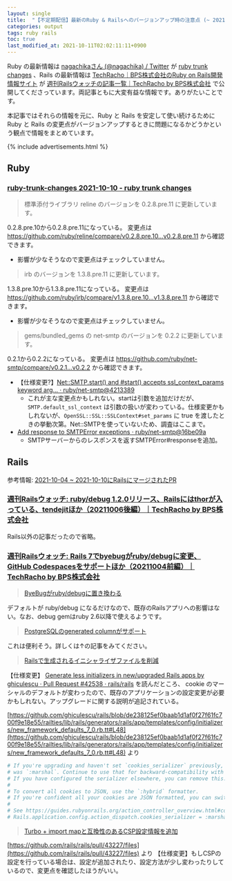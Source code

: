 ```yaml
---
layout: single
title:  "【不定期配信】最新のRuby & Railsへのバージョンアップ時の注意点 (~ 2021-10-10)"
categories: output
tags: ruby rails
toc: true
last_modified_at: 2021-10-11T02:02:11:11+0900
---
```

Ruby の最新情報は [nagachikaさん (@nagachika) / Twitter](https://twitter.com/nagachika) が [ruby trunk changes](https://ruby-trunk-changes.hatenablog.com/) 、Rails の最新情報は [TechRacho｜BPS株式会社のRuby on Rails開発情報サイト](https://techracho.bpsinc.jp/) が [週刊Railsウォッチの記事一覧｜TechRacho by BPS株式会社](https://techracho.bpsinc.jp/tag/%e9%80%b1%e5%88%8arails%e3%82%a6%e3%82%a9%e3%83%83%e3%83%81) で公開してくださっています。両記事ともに大変有益な情報です。ありがたいことです。

本記事ではそれらの情報を元に、Ruby と Rails を安定して使い続けるために Ruby と Rails の変更点がバージョンアップするときに問題になるかどうかという観点で情報をまとめています。

{% include advertisements.html %}

## Ruby

### [ruby-trunk-changes 2021-10-10 - ruby trunk changes](https://ruby-trunk-changes.hatenablog.com/entry/ruby_trunk_changes_20211010)

> 標準添付ライブラリ reline のバージョンを 0.2.8.pre.11 に更新しています。

0.2.8.pre.10から0.2.8.pre.11になっている。
変更点は https://github.com/ruby/reline/compare/v0.2.8.pre.10...v0.2.8.pre.11 から確認できます。

- 影響が少なそうなので変更点はチェックしていません。

> irb のバージョンを 1.3.8.pre.11 に更新しています。

1.3.8.pre.10から1.3.8.pre.11になっている。
変更点は https://github.com/ruby/irb/compare/v1.3.8.pre.10...v1.3.8.pre.11 から確認できます。

- 影響が少なそうなので変更点はチェックしていません。

> gems/bundled_gems の net-smtp のバージョンを 0.2.2 に更新しています。

0.2.1から0.2.2になっている。
変更点は https://github.com/ruby/net-smtp/compare/v0.2.1...v0.2.2 から確認できます。

- 【仕様変更?】[Net::SMTP.start() and #start() accepts ssl_context_params keyword arg… · ruby/net-smtp@4213389](https://github.com/ruby/net-smtp/commit/4213389c21868da5d81e636303dcaf6f29bf2eae?branch=4213389c21868da5d81e636303dcaf6f29bf2eae&diff=unified)
  - これが主な変更点かもしれない。startは引数を追加だけだが、`SMTP.default_ssl_context` は引数の扱いが変わっている。仕様変更かもしれないが、`OpenSSL::SSL::SSLContext#set_params` に true を渡したときの挙動次第。Net::SMTPを使っていないため、調査はここまで。
- [Add response to SMTPError exceptions · ruby/net-smtp@16be09a](https://github.com/ruby/net-smtp/commit/16be09a60c77bcf7ce10fa91cc3689c0d11b0f4b)
  - SMTPサーバーからのレスポンスを返すSMTPError#responseを追加。

## Rails

参考情報: [2021-10-04 ~ 2021-10-10にRailsにマージされたPR](https://github.com/rails/rails/pulls?q=is%3Apr+is%3Aclosed+merged%3A2021-10-04..2021-10-10)

### [週刊Railsウォッチ: ruby/debug 1.2.0リリース、Railsにはthorが入っている、tendejitほか（20211006後編）｜TechRacho by BPS株式会社](https://techracho.bpsinc.jp/hachi8833/2021_10_06/112178)

Rails以外の記事だったので省略。

### [週刊Railsウォッチ: Rails 7でbyebugがruby/debugに変更、GitHub Codespacesをサポートほか（20211004前編）｜TechRacho by BPS株式会社](https://techracho.bpsinc.jp/hachi8833/2021_10_04/112129)

> [ByeBugがruby/debugに置き換わる](https://techracho.bpsinc.jp/hachi8833/2021_10_04/112129#1-1)

デフォルトが ruby/debug になるだけなので、既存のRailsアプリへの影響はない。なお、debug gemはruby 2.6以降で使えるようです。

> [PostgreSQLのgenerated columnがサポート](https://techracho.bpsinc.jp/hachi8833/2021_10_04/112129#1-2)

これは便利そう。詳しくは↑の記事をみてください。

> [Railsで生成されるイニシャライザファイルを削減](https://techracho.bpsinc.jp/hachi8833/2021_10_04/112129#1-3)

【仕様変更】 [Generate less initializers in new/upgraded Rails apps by ghiculescu · Pull Request #42538 · rails/rails](https://github.com/rails/rails/pull/42538) を読んだところ、 cookie のマーシャルのデフォルトが変わったので、既存のアプリケーションの設定変更が必要かもしれない。アップグレードに関する説明が追記されている。

[https://github.com/ghiculescu/rails/blob/de238125ef0baab1d1af0f27f61fc700f9e18e55/railties/lib/rails/generators/rails/app/templates/config/initializers/new_framework_defaults_7_0.rb.tt#L48](https://github.com/ghiculescu/rails/blob/de238125ef0baab1d1af0f27f61fc700f9e18e55/railties/lib/rails/generators/rails/app/templates/config/initializers/new_framework_defaults_7_0.rb.tt#L48) より

```ruby
# If you're upgrading and haven't set `cookies_serializer` previously, your cookie serializer
# was `:marshal`. Continue to use that for backward-compatibility with old cookies.
# If you have configured the serializer elsewhere, you can remove this.
#
# To convert all cookies to JSON, use the `:hybrid` formatter.
# If you're confident all your cookies are JSON formatted, you can switch to the `:json` formatter.
#
# See https://guides.rubyonrails.org/action_controller_overview.html#cookies for more information.
# Rails.application.config.action_dispatch.cookies_serializer = :marshal
```

> [Turbo + import mapと互換性のあるCSP設定情報を追加](https://techracho.bpsinc.jp/hachi8833/2021_10_04/112129#1-5)

[https://github.com/rails/rails/pull/43227/files](https://github.com/rails/rails/pull/43227/files) より
【仕様変更】もしCSPの設定を行っている場合は、設定が追加されたり、設定方法が少し変わったりしているので、変更点を確認したほうがいい。
